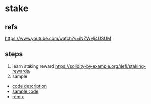 # stake
## refs
https://www.youtube.com/watch?v=iNZWMj4USUM

## steps
1. learn staking reward
  https://solidity-by-example.org/defi/staking-rewards/
2. sample
  - [code description](https://www.youtube.com/watch?v=OJ-IRzCYSXI&t=163s)
  - [sample code](https://solidity-by-example.org/defi/staking-rewards/)
  - [remix](https://remix.ethereum.org/#optimize=false&runs=200&evmVersion=null&version=soljson-v0.8.7+commit.e28d00a7.js)